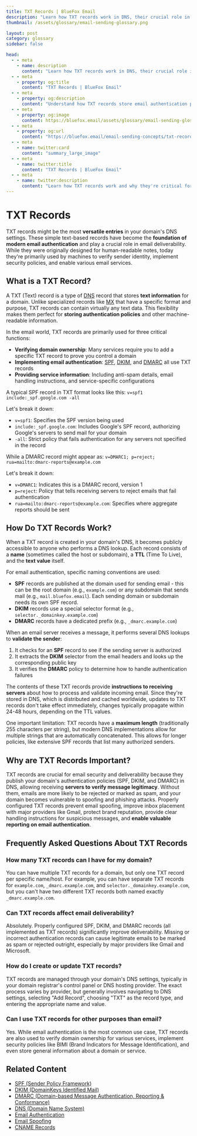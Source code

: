 ```yaml
---
title: TXT Records | BlueFox Email
description: "Learn how TXT records work in DNS, their crucial role in email authentication, and how they help secure email communications."
thumbnail: /assets/glossary/email-sending-glossary.png

layout: post
category: glossary
sidebar: false

head:
  - - meta
    - name: description
      content: "Learn how TXT records work in DNS, their crucial role in email authentication, and how they help secure email communications."
  - - meta
    - property: og:title
      content: "TXT Records | BlueFox Email"
  - - meta
    - property: og:description
      content: "Understand how TXT records store email authentication policies and why they're essential for email security and deliverability."
  - - meta
    - property: og:image
      content: https://bluefox.email/assets/glossary/email-sending-glossary.png
  - - meta
    - property: og:url
      content: "https://bluefox.email/email-sending-concepts/txt-record"
  - - meta
    - name: twitter:card
      content: "summary_large_image"
  - - meta
    - name: twitter:title
      content: "TXT Records | BlueFox Email"
  - - meta
    - name: twitter:description
      content: "Learn how TXT records work and why they're critical for email authentication and deliverability."
---
```

<GlossaryNavigation/>

# TXT Records

TXT records might be the most **versatile entries** in your domain's DNS settings. These simple text-based records have become the **foundation of modern email authentication** and play a crucial role in email deliverability. While they were originally designed for human-readable notes, today they're primarily used by machines to verify sender identity, implement security policies, and enable various email services.

## What is a TXT Record?

A TXT (Text) record is a type of [DNS](/email-sending-concepts/dns) record that stores **text information** for a domain. Unlike specialized records like [MX](/email-sending-concepts/mx-record) that have a specific format and purpose, TXT records can contain virtually any text data. This flexibility makes them perfect for **storing authentication policies** and other machine-readable information.

In the email world, TXT records are primarily used for three critical functions:

- **Verifying domain ownership**: Many services require you to add a specific TXT record to prove you control a domain
- **Implementing email authentication**: [SPF](/email-sending-concepts/spf), [DKIM](/email-sending-concepts/dkim), and [DMARC](/email-sending-concepts/dmarc) all use TXT records
- **Providing service information**: Including anti-spam details, email handling instructions, and service-specific configurations

A typical SPF record in TXT format looks like this:
`v=spf1 include:_spf.google.com -all`

Let's break it down:
- `v=spf1`: Specifies the SPF version being used
- `include:_spf.google.com`: Includes Google's SPF record, authorizing Google's servers to send mail for your domain
- `-all`: Strict policy that fails authentication for any servers not specified in the record

While a DMARC record might appear as:
`v=DMARC1; p=reject; rua=mailto:dmarc-reports@example.com`

Let's break it down:
- `v=DMARC1`: Indicates this is a DMARC record, version 1
- `p=reject`: Policy that tells receiving servers to reject emails that fail authentication
- `rua=mailto:dmarc-reports@example.com`: Specifies where aggregate reports should be sent

## How Do TXT Records Work?

When a TXT record is created in your domain's DNS, it becomes publicly accessible to anyone who performs a DNS lookup. Each record consists of a **name** (sometimes called the host or subdomain), a **TTL** (Time To Live), and the **text value** itself.

For email authentication, specific naming conventions are used:
- **SPF** records are published at the domain used for sending email - this can be the root domain (e.g., `example.com`) or any subdomain that sends mail (e.g., `mail.bluefox.email`). Each sending domain or subdomain needs its own SPF record.
- **DKIM** records use a special selector format (e.g., `selector._domainkey.example.com`)
- **DMARC** records have a dedicated prefix (e.g., `_dmarc.example.com`)

When an email server receives a message, it performs several DNS lookups to **validate the sender**:

1. It checks for an **SPF** record to see if the sending server is authorized
2. It extracts the **DKIM** selector from the email headers and looks up the corresponding public key
3. It verifies the **DMARC** policy to determine how to handle authentication failures

The contents of these TXT records provide **instructions to receiving servers** about how to process and validate incoming email. Since they're stored in DNS, which is distributed and cached worldwide, updates to TXT records don't take effect immediately, changes typically propagate within 24-48 hours, depending on the TTL values.

One important limitation: TXT records have a **maximum length** (traditionally 255 characters per string), but modern DNS implementations allow for multiple strings that are automatically concatenated. This allows for longer policies, like extensive SPF records that list many authorized senders.

## Why are TXT Records Important?

TXT records are crucial for email security and deliverability because they publish your domain's authentication policies (SPF, DKIM, and DMARC) in DNS, allowing receiving **servers to verify message legitimacy**. Without them, emails are more likely to be rejected or marked as spam, and your domain becomes vulnerable to spoofing and phishing attacks. Properly configured TXT records prevent email spoofing, improve inbox placement with major providers like Gmail, protect brand reputation, provide clear handling instructions for suspicious messages, and **enable valuable reporting on email authentication**.

## Frequently Asked Questions About TXT Records

### How many TXT records can I have for my domain?
You can have multiple TXT records for a domain, but only one TXT record per specific name/host. For example, you can have separate TXT records for `example.com`, `_dmarc.example.com`, and `selector._domainkey.example.com`, but you can't have two different TXT records both named exactly `_dmarc.example.com`.

### Can TXT records affect email deliverability?
Absolutely. Properly configured SPF, DKIM, and DMARC records (all implemented as TXT records) significantly improve deliverability. Missing or incorrect authentication records can cause legitimate emails to be marked as spam or rejected outright, especially by major providers like Gmail and Microsoft.

### How do I create or update TXT records?
TXT records are managed through your domain's DNS settings, typically in your domain registrar's control panel or DNS hosting provider. The exact process varies by provider, but generally involves navigating to DNS settings, selecting "Add Record", choosing "TXT" as the record type, and entering the appropriate name and value.

### Can I use TXT records for other purposes than email?
Yes. While email authentication is the most common use case, TXT records are also used to verify domain ownership for various services, implement security policies like BIMI (Brand Indicators for Message Identification), and even store general information about a domain or service.

## Related Content

- [SPF (Sender Policy Framework)](/email-sending-concepts/spf)
- [DKIM (DomainKeys Identified Mail)](/email-sending-concepts/dkim)
- [DMARC (Domain-based Message Authentication, Reporting & Conformance)](/email-sending-concepts/dmarc)
- [DNS (Domain Name System)](/email-sending-concepts/dns)
- [Email Authentication](/email-sending-concepts/email-authentication)
- [Email Spoofing](/email-sending-concepts/email-spoofing)
- [CNAME Records](/email-sending-concepts/cname-record)

<GlossaryCTA />